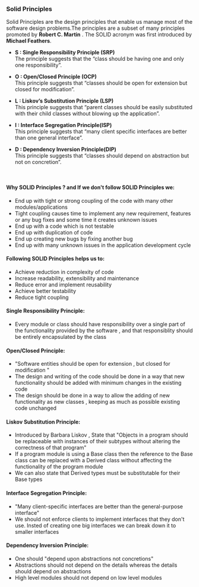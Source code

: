 ### Solid Principles


Solid Principles are the design principles that enable us manage most of the software design problems.The principles are a subset of
many principles promoted by **Robert C. Martin** . The SOLID acronym was first introduced by **Michael Feathers**. 


* **S : Single Responsibility Principle (SRP)**</br>
The principle suggests that the “class should be having one and only one responsibility”.</br>

* **O : Open/Closed Principle (OCP)**</br>
This principle suggests that “classes should be open for extension but closed for modification”.</br>

* **L : Liskov’s Substitution Principle (LSP)**</br>
This principle suggests that “parent classes should be easily substituted with their child classes without blowing up the application”.</br>

* **I : Interface Segregation Principle(ISP)**</br>
This principle suggests that “many client specific interfaces are better than one general interface”.</br>

* **D : Dependency Inversion Principle(DIP)**</br>
This principle suggests that “classes should depend on abstraction but not on concretion”.</br>

</br>


#### Why SOLID Principles ? and If we don't follow SOLID Principles we:</br>

* End up with tight or strong coupling of the code with many other modules/applications
* Tight coupling causes time to implement any new requirement, features or any bug fixes and some time it creates unknown issues
* End up with a code which is not testable
* End up with duplication of code
* End up creating new bugs by fixing another bug
* End up with many unknown issues in the application development cycle


#### Following SOLID Principles helps us to:</br>

* Achieve reduction in complexity of code
* Increase readability, extensibility and maintenance
* Reduce error and implement reusability 
* Achieve better testability
* Reduce tight coupling 


#### Single Responsibility Principle: </br>
* Every module or class should have responsibility over a single part of the functionality provided by the software , and that responsiblity should be entirely encapsulated by the class

#### Open/Closed Principle: </br>
* "Software entities should be open for extension , but closed for modification "
* The design and writing of the code should be done in a way that new functionality should be added with minimum changes in the existing code
* The design should be done in a way to allow the adding of new functionality as new classes , keeping as much as possible existing code unchanged

#### Liskov Substitution Principle: </br>
* Introduced by Barbara Liskov , State that "Objects in a program should be replaceable with instances of their subtypes without altering the correctness of that program"
* If a program module is using a Base class then the reference to the Base class can be replaced with a Derived class without affecting 
the functionality of the program module
* We can also state that Derived types must be substitutable for their Base types

#### Interface Segregation Principle: </br>
* "Many client-specific interfaces are better than the general-purpose interface"
* We should not enforce clients to implement interfaces that they don't use. Insted of creating one big interfaces we can break down it to smaller interfaces

#### Dependency Inversion Principle:
* One should "depend upon abstractions not concretions"
* Abstractions should not depend on the details whereas the details should depend on abstractions
* High level modules should not depend on low level modules


